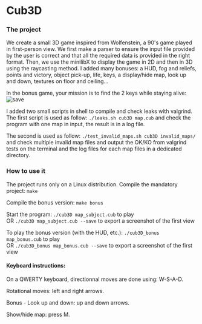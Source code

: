 # Cub3D

### The project
We create a small 3D game inspired from Wolfenstein, a 90's game played in first-person view. We first make a parser to ensure the input file provided by the user is correct and that all the required data is provided in the right format. Then, we use the minilibX to display the game in 2D and then in 3D using the raycasting method.
  I added many bonuses: a HUD, fog and reliefs, points and victory, object pick-up, life, keys, a display/hide map, look up and down, textures on floor and ceiling...

In the bonus game, your mission is to find the 2 keys while staying alive:
![save](https://user-images.githubusercontent.com/25255182/116879212-ad382180-ac20-11eb-82e3-c0a6d190a477.jpg)

I added two small scripts in shell to compile and check leaks with valgrind.
  The first script is used as follow: `./leaks.sh cub3D map.cub` and check the program with one map in input, the result is in a log file.

  The second is used as follow: `./test_invalid_maps.sh cub3D invalid_maps/` and check multiple invalid map files and output the OK/KO from valgrind tests on the terminal and the log files for each map files in a dedicated directory.

### How to use it
The project runs only on a Linux distribution.
  Compile the mandatory project:
  `make`

  Compile the bonus version:
  `make bonus`

  Start the program:
  `./cub3D map_subject.cub` to play  
     OR `./cub3D map_subject.cub --save` to export a screenshot of the first view  

  To play the bonus version (with the HUD, etc.):
    `./cub3D_bonus map_bonus.cub` to play  
      OR `./cub3D_bonus map_bonus.cub --save` to export a screenshot of the first view 
  
#### Keyboard instructions:
  On a QWERTY keyboard, directionnal moves are done using: W-S-A-D.   
  
  Rotational moves: left and right arrows. 
    
  Bonus - Look up and down: up and down arrows.
  
  Show/hide map: press M. 
